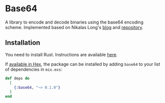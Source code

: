 # Base64

A library to encode and decode binaries using the base64 encoding scheme. Implemented based on Nikalas Long's [blog](https://simplabs.com/blog/2020/06/25/writing-rust-nifs-for-elixir-with-rustler/) and [repository](https://github.com/niklaslong/base64/).


## Installation

You need to install Rust. Instructions are available [here](https://doc.rust-lang.org/book/ch01-01-installation.html).

If [available in Hex](https://hex.pm/docs/publish), the package can be installed
by adding `base64` to your list of dependencies in `mix.exs`:

```elixir
def deps do
  [
    {:base64, "~> 0.1.0"}
  ]
end
```

